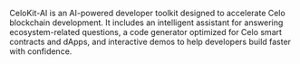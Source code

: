 CeloKit-AI is an AI-powered developer toolkit designed to accelerate Celo blockchain development. It includes an intelligent assistant for answering ecosystem-related questions, a code generator optimized for Celo smart contracts and dApps, and interactive demos to help developers build faster with confidence.

